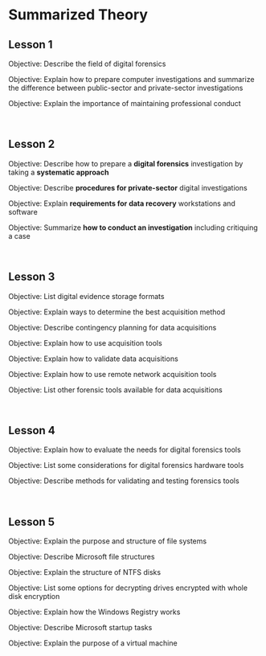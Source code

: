# Summarized Theory  

## Lesson 1  

Objective: Describe the field of digital forensics  

Objective: Explain how to prepare computer investigations and summarize the difference between public-sector and private-sector investigations  

Objective: Explain the importance of maintaining professional conduct  

<br>

## Lesson 2  

Objective: Describe how to prepare a <b>digital forensics</b> investigation by taking a <b>systematic approach</b>  

Objective: Describe <b>procedures for private-sector</b> digital investigations  

Objective: Explain <b>requirements for data recovery</b> workstations and software  

Objective: Summarize <b>how to conduct an investigation</b> including critiquing a case  

<br>

## Lesson 3  

Objective: List digital evidence storage formats  

Objective: Explain ways to determine the best acquisition method  

Objective: Describe contingency planning for data acquisitions  

Objective: Explain how to use acquisition tools  

Objective: Explain how to validate data acquisitions  

Objective: Explain how to use remote network acquisition tools  

Objective: List other forensic tools available for data acquisitions  

<br>

## Lesson 4  

Objective: Explain how to evaluate the needs for digital forensics tools  

Objective: List some considerations for digital forensics hardware tools  

Objective: Describe methods for validating and testing forensics tools  

<br>

## Lesson 5  

Objective: Explain the purpose and structure of file systems  

Objective: Describe Microsoft file structures  

Objective: Explain the structure of NTFS disks  

Objective: List some options for decrypting drives encrypted with whole disk encryption  

Objective: Explain how the Windows Registry works  

Objective: Describe Microsoft startup tasks  

Objective: Explain the purpose of a virtual machine  